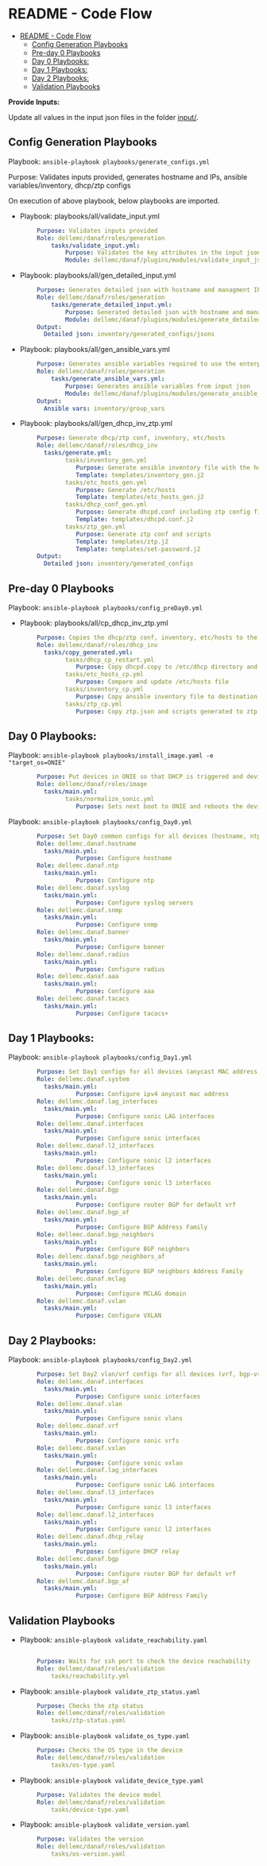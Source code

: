 
# README - Code Flow

- [README - Code Flow](#readme---code-flow)
  - [Config Generation Playbooks](#config-generation-playbooks)
  - [Pre-day 0 Playbooks](#pre-day-0-playbooks)
  - [Day 0 Playbooks:](#day-0-playbooks)
  - [Day 1 Playbooks:](#day-1-playbooks)
  - [Day 2 Playbooks:](#day-2-playbooks)
  - [Validation Playbooks](#validation-playbooks)

**Provide Inputs:**

Update all values in the input json files in the folder [input/](./input/).

## Config Generation Playbooks

Playbook: `ansible-playbook playbooks/generate_configs.yml`

Purpose: Validates inputs provided, generates hostname and IPs, ansible variables/inventory, dhcp/ztp configs

On execution of above playbook, below playbooks are imported.
- Playbook: playbooks/all/validate_input.yml

```yml
        Purpose: Validates inputs provided
        Role: dellemc/danaf/roles/generation
            tasks/validate_input.yml:
                Purpose: Validates the key attributes in the input json.
                Module: dellemc/danaf/plugins/modules/validate_input_json.py
```

- Playbook: playbooks/all/gen_detailed_input.yml

```yml
        Purpose: Generates detailed json with hostname and managment IPs auto-generated.
        Role: dellemc/danaf/roles/generation
            tasks/generate_detailed_input.yml:
                Purpose: Generated detailed json with hostname and management IPs.
                Module: dellemc/danaf/plugins/modules/generate_detailed_json.py
        Output:
          Detailed json: inventory/generated_configs/jsons
```

- Playbook: playbooks/all/gen_ansible_vars.yml

```yml
        Purpose: Generates ansible variables required to use the enterprise sonic ansible collection.
        Role: dellemc/danaf/roles/generation
            tasks/generate_ansible_vars.yml:
                Purpose: Generates ansible variables from input json
                Module: dellemc/danaf/plugins/modules/generate_ansible_vars.py
        Output:
          Ansible vars: inventory/group_vars
```

- Playbook: playbooks/all/gen_dhcp_inv_ztp.yml

```yml
        Purpose: Generate dhcp/ztp conf, inventory, etc/hosts
        Role: dellemc/danaf/roles/dhcp_inv
          tasks/generate.yml:
                tasks/inventory_gen.yml
                   Purpose: Generate ansible inventory file with the hosts and groups info
                   Template: templates/inventory_gen.j2
                tasks/etc_hosts_gen.yml
                   Purpose: Generate /etc/hosts
                   Template: templates/etc_hosts_gen.j2
                tasks/dhcp_conf_gen.yml
                   Purpose: Generate dhcpd.conf including ztp config file path
                   Template: templates/dhcpd.conf.j2
                tasks/ztp_gen.yml
                   Purpose: Generate ztp conf and scripts
                   Template: templates/ztp.j2
                   Template: templates/set-password.j2
        Output:
          Detailed json: inventory/generated_configs
```


## Pre-day 0 Playbooks

Playbook: `ansible-playbook playbooks/config_preDay0.yml`

- Playbook: playbooks/all/cp_dhcp_inv_ztp.yml

```yml
        Purpose: Copies the dhcp/ztp conf, inventory, etc/hosts to the destined directories
        Role: dellemc/danaf/roles/dhcp_inv
          tasks/copy_generated.yml:
                tasks/dhcp_cp_restart.yml
                   Purpose: Copy dhcpd.copy to /etc/dhcp directory and restarts dhcp service
                tasks/etc_hosts_cp.yml
                   Purpose: Compare and update /etc/hosts file
                tasks/inventory_cp.yml
                   Purpose: Copy ansible inventory file to destination
                tasks/ztp_cp.yml
                   Purpose: Copy ztp.json and scripts generated to ztp server
```

## Day 0 Playbooks:

Playbook: `ansible-playbook playbooks/install_image.yaml -e "target_os=ONIE"`

```yml
        Purpose: Put devices in ONIE so that DHCP is triggered and devices come up in the required sonic image and ztp configs
        Role: dellemc/danaf/roles/image
          tasks/main.yml:
                tasks/normalize_sonic.yml
                   Purpose: Sets next boot to ONIE and reboots the device
```

Playbook: `ansible-playbook playbooks/config_Day0.yml`

```yml
        Purpose: Set Day0 common configs for all devices (hostname, ntp, snmp, tacacs+/radius, syslog, banner)
        Role: dellemc.danaf.hostname
          tasks/main.yml:
                   Purpose: Configure hostname
        Role: dellemc.danaf.ntp
          tasks/main.yml:
                   Purpose: Configure ntp
        Role: dellemc.danaf.syslog
          tasks/main.yml:
                   Purpose: Configure syslog servers
        Role: dellemc.danaf.snmp
          tasks/main.yml:
                   Purpose: Configure snmp
        Role: dellemc.danaf.banner
          tasks/main.yml:
                   Purpose: Configure banner
        Role: dellemc.danaf.radius
          tasks/main.yml:
                   Purpose: Configure radius
        Role: dellemc.danaf.aaa
          tasks/main.yml:
                   Purpose: Configure aaa
        Role: dellemc.danaf.tacacs
          tasks/main.yml:
                   Purpose: Configure tacacs+
```

## Day 1 Playbooks:

Playbook: `ansible-playbook playbooks/config_Day1.yml`

```yml
        Purpose: Set Day1 configs for all devices (anycast MAC address, lag_interfaces, interfaces, l2_interfaces, l3_interfaces, bgp, bgp_af, bgp_neighbors, bgp_neighbors_af, mclag, vxlan)
        Role: dellemc.danaf.system
          tasks/main.yml:
                   Purpose: Configure ipv4 anycast mac address
        Role: dellemc.danaf.lag_interfaces
          tasks/main.yml:
                   Purpose: Configure sonic LAG interfaces
        Role: dellemc.danaf.interfaces
          tasks/main.yml:
                   Purpose: Configure sonic interfaces
        Role: dellemc.danaf.l2_interfaces
          tasks/main.yml:
                   Purpose: Configure sonic l2 interfaces
        Role: dellemc.danaf.l3_interfaces
          tasks/main.yml:
                   Purpose: Configure sonic l3 interfaces
        Role: dellemc.danaf.bgp
          tasks/main.yml:
                   Purpose: Configure router BGP for default vrf
        Role: dellemc.danaf.bgp_af
          tasks/main.yml:
                   Purpose: Configure BGP Address Family
        Role: dellemc.danaf.bgp_neighbors
          tasks/main.yml:
                   Purpose: Configure BGP neighbors
        Role: dellemc.danaf.bgp_neighbors_af
          tasks/main.yml:
                   Purpose: Configure BGP neighbors Address Family
        Role: dellemc.danaf.mclag
          tasks/main.yml:
                   Purpose: Configure MCLAG domain
        Role: dellemc.danaf.vxlan
          tasks/main.yml:
                   Purpose: Configure VXLAN
```

## Day 2 Playbooks:

Playbook: `ansible-playbook playbooks/config_Day2.yml`

```yml
        Purpose: Set Day2 vlan/vrf configs for all devices (vrf, bgp-vrf tenant, vni_vrf_map, loopback2, vlan, vni_vlan_map, portchannel))
        Role: dellemc.danaf.interfaces
          tasks/main.yml:
                   Purpose: Configure sonic interfaces
        Role: dellemc.danaf.vlan
          tasks/main.yml:
                   Purpose: Configure sonic vlans
        Role: dellemc.danaf.vrf
          tasks/main.yml:
                   Purpose: Configure sonic vrfs
        Role: dellemc.danaf.vxlan
          tasks/main.yml:
                   Purpose: Configure sonic vxlan
        Role: dellemc.danaf.lag_interfaces
          tasks/main.yml:
                   Purpose: Configure sonic LAG interfaces
        Role: dellemc.danaf.l3_interfaces
          tasks/main.yml:
                   Purpose: Configure sonic l3 interfaces
        Role: dellemc.danaf.l2_interfaces
          tasks/main.yml:
                   Purpose: Configure sonic l2 interfaces
        Role: dellemc.danaf.dhcp_relay
          tasks/main.yml:
                   Purpose: Configure DHCP relay
        Role: dellemc.danaf.bgp
          tasks/main.yml:
                   Purpose: Configure router BGP for default vrf
        Role: dellemc.danaf.bgp_af
          tasks/main.yml:
                   Purpose: Configure BGP Address Family
```


## Validation Playbooks

- Playbook: `ansible-playbook validate_reachability.yaml`

```yml

        Purpose: Waits for ssh port to check the device reachability
        Role: dellemc/danaf/roles/validation
            tasks/reachability.yml
```

- Playbook: `ansible-playbook validate_ztp_status.yaml`

```yml
        Purpose: Checks the ztp status
        Role: dellemc/danaf/roles/validation
            tasks/ztp-status.yaml
```

- Playbook: `ansible-playbook validate_os_type.yaml`

```yml
        Purpose: Checks the OS type in the device
        Role: dellemc/danaf/roles/validation
            tasks/os-type.yaml
```

-  Playbook: `ansible-playbook validate_device_type.yaml`

```yml
        Purpose: Validates the device model
        Role: dellemc/danaf/roles/validation
            tasks/device-type.yaml
```

- Playbook: `ansible-playbook validate_version.yaml`

```yml
        Purpose: Validates the version
        Role: dellemc/danaf/roles/validation
            tasks/os-version.yaml
```
